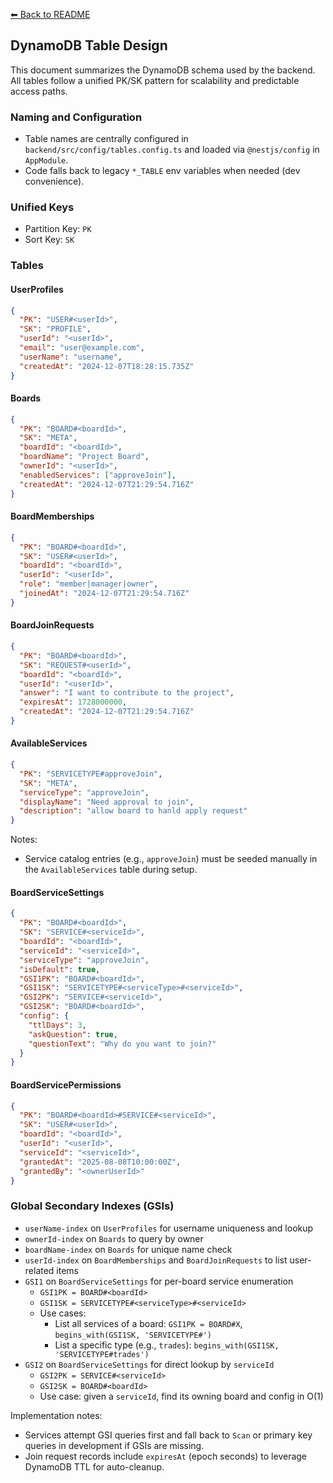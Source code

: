 [⬅ Back to README](../README.md)

## DynamoDB Table Design

This document summarizes the DynamoDB schema used by the backend. All tables follow a unified PK/SK pattern for scalability and predictable access paths.

### Naming and Configuration
- Table names are centrally configured in `backend/src/config/tables.config.ts` and loaded via `@nestjs/config` in `AppModule`.
- Code falls back to legacy `*_TABLE` env variables when needed (dev convenience).

### Unified Keys
- Partition Key: `PK`
- Sort Key: `SK`

### Tables

#### UserProfiles
```json
{
  "PK": "USER#<userId>",
  "SK": "PROFILE",
  "userId": "<userId>",
  "email": "user@example.com",
  "userName": "username",
  "createdAt": "2024-12-07T18:28:15.735Z"
}
```

#### Boards
```json
{
  "PK": "BOARD#<boardId>",
  "SK": "META",
  "boardId": "<boardId>",
  "boardName": "Project Board",
  "ownerId": "<userId>",
  "enabledServices": ["approveJoin"],
  "createdAt": "2024-12-07T21:29:54.716Z"
}
```

#### BoardMemberships
```json
{
  "PK": "BOARD#<boardId>",
  "SK": "USER#<userId>",
  "boardId": "<boardId>",
  "userId": "<userId>",
  "role": "member|manager|owner",
  "joinedAt": "2024-12-07T21:29:54.716Z"
}
```

#### BoardJoinRequests
```json
{
  "PK": "BOARD#<boardId>",
  "SK": "REQUEST#<userId>",
  "boardId": "<boardId>",
  "userId": "<userId>",
  "answer": "I want to contribute to the project",
  "expiresAt": 1728000000,
  "createdAt": "2024-12-07T21:29:54.716Z"
}
```

#### AvailableServices
```json
{
  "PK": "SERVICETYPE#approveJoin",
  "SK": "META",
  "serviceType": "approveJoin",
  "displayName": "Need approval to join",
  "description": "allow board to hanld apply request"
}
```

Notes:
- Service catalog entries (e.g., `approveJoin`) must be seeded manually in the `AvailableServices` table during setup.

#### BoardServiceSettings
```json
{
  "PK": "BOARD#<boardId>",
  "SK": "SERVICE#<serviceId>",
  "boardId": "<boardId>",
  "serviceId": "<serviceId>",
  "serviceType": "approveJoin",
  "isDefault": true,
  "GSI1PK": "BOARD#<boardId>",
  "GSI1SK": "SERVICETYPE#<serviceType>#<serviceId>",
  "GSI2PK": "SERVICE#<serviceId>",
  "GSI2SK": "BOARD#<boardId>",
  "config": {
    "ttlDays": 3,
    "askQuestion": true,
    "questionText": "Why do you want to join?"
  }
}
```

#### BoardServicePermissions
```json
{
  "PK": "BOARD#<boardId>#SERVICE#<serviceId>",
  "SK": "USER#<userId>",
  "boardId": "<boardId>",
  "userId": "<userId>",
  "serviceId": "<serviceId>",
  "grantedAt": "2025-08-08T10:00:00Z",
  "grantedBy": "<ownerUserId>"
}
```

### Global Secondary Indexes (GSIs)

- `userName-index` on `UserProfiles` for username uniqueness and lookup
- `ownerId-index` on `Boards` to query by owner
- `boardName-index` on `Boards` for unique name check
- `userId-index` on `BoardMemberships` and `BoardJoinRequests` to list user-related items
- `GSI1` on `BoardServiceSettings` for per-board service enumeration
  - `GSI1PK = BOARD#<boardId>`
  - `GSI1SK = SERVICETYPE#<serviceType>#<serviceId>`
  - Use cases:
    - List all services of a board: `GSI1PK = BOARD#X`, `begins_with(GSI1SK, 'SERVICETYPE#')`
    - List a specific type (e.g., `trades`): `begins_with(GSI1SK, 'SERVICETYPE#trades')`
- `GSI2` on `BoardServiceSettings` for direct lookup by `serviceId`
  - `GSI2PK = SERVICE#<serviceId>`
  - `GSI2SK = BOARD#<boardId>`
  - Use case: given a `serviceId`, find its owning board and config in O(1)

Implementation notes:
- Services attempt GSI queries first and fall back to `Scan` or primary key queries in development if GSIs are missing.
- Join request records include `expiresAt` (epoch seconds) to leverage DynamoDB TTL for auto-cleanup.


